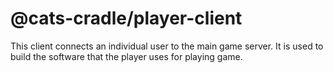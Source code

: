 # @cats-cradle/player-client

This client connects an individual user to the main game server. It is used to
build the software that the player uses for playing game.
